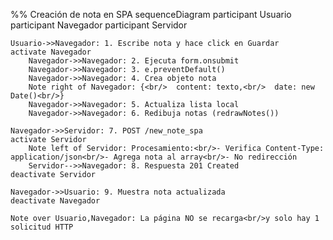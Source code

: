%% Creación de nota en SPA
sequenceDiagram
participant Usuario
participant Navegador
participant Servidor

    Usuario->>Navegador: 1. Escribe nota y hace click en Guardar
    activate Navegador
        Navegador->>Navegador: 2. Ejecuta form.onsubmit
        Navegador->>Navegador: 3. e.preventDefault()
        Navegador->>Navegador: 4. Crea objeto nota
        Note right of Navegador: {<br/>  content: texto,<br/>  date: new Date()<br/>}
        Navegador->>Navegador: 5. Actualiza lista local
        Navegador->>Navegador: 6. Redibuja notas (redrawNotes())

    Navegador->>Servidor: 7. POST /new_note_spa
    activate Servidor
        Note left of Servidor: Procesamiento:<br/>- Verifica Content-Type: application/json<br/>- Agrega nota al array<br/>- No redirección
        Servidor-->>Navegador: 8. Respuesta 201 Created
    deactivate Servidor

    Navegador->>Usuario: 9. Muestra nota actualizada
    deactivate Navegador

    Note over Usuario,Navegador: La página NO se recarga<br/>y solo hay 1 solicitud HTTP
